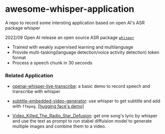 # awesome-whisper-application
A repo to record some intersting application based on open AI's  ASR package whisper 


2022/09 Open AI release an open source ASR package [`whisper`](https://github.com/openai/whisper)
- Trained with weakly supervised learning and multilanguage
- Provide multi-tasking(language detection/voice activity detection) token format 
- Process a speech chunk in 30 seconds 

### Related Application
- [openai-whisper-live-transcribe](https://huggingface.co/spaces/Amrrs/openai-whisper-live-transcribe): a basic demo to record speech and transcribe with whisper

- [subtitle-embedded-video-generator](https://github.com/amrrs/subtitle-embedded-video-generator): use whisper to get subtitle and add with `ffmpeg`. [[hugging face's demo]](https://huggingface.co/spaces/Amrrs/yt-shorts-video-captioning)

- [Video_Killed_The_Radio_Star_Defusion](https://colab.research.google.com/github/dmarx/video-killed-the-radio-star/blob/main/Video_Killed_The_Radio_Star_Defusion.ipynb): get one song's lyric by whisper and use the text as prompt to run stabel diffuision model to generate multiple images and combine them to a video.

